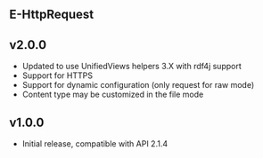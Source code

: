 E-HttpRequest
----------

v2.0.0
---
* Updated to use UnifiedViews helpers 3.X with rdf4j support
* Support for HTTPS
* Support for dynamic configuration (only request for raw mode)
* Content type may be customized in the file mode

v1.0.0
---
* Initial release, compatible with API 2.1.4
